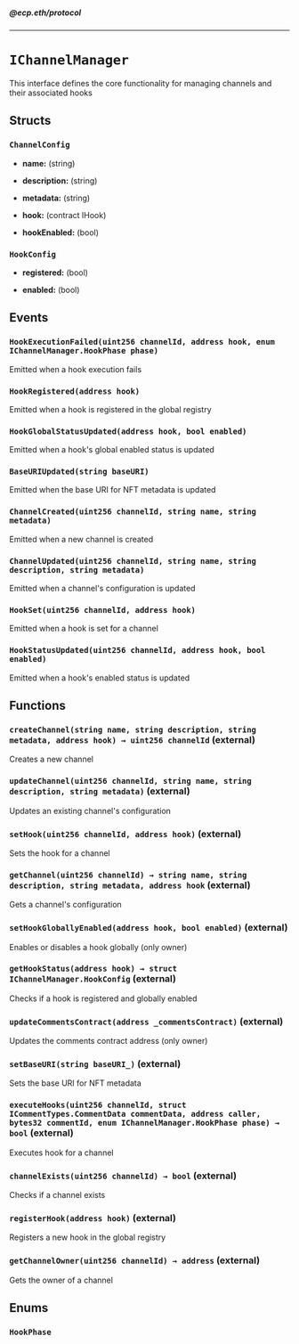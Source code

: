 ##### @ecp.eth/protocol

----

# `IChannelManager`

This interface defines the core functionality for managing channels and their associated hooks



## Structs

### `ChannelConfig`


- **name:** (string) 


- **description:** (string) 


- **metadata:** (string) 


- **hook:** (contract IHook) 


- **hookEnabled:** (bool) 


### `HookConfig`


- **registered:** (bool) 


- **enabled:** (bool) 





## Events

### `HookExecutionFailed(uint256 channelId, address hook, enum IChannelManager.HookPhase phase)`

Emitted when a hook execution fails




### `HookRegistered(address hook)`

Emitted when a hook is registered in the global registry




### `HookGlobalStatusUpdated(address hook, bool enabled)`

Emitted when a hook's global enabled status is updated




### `BaseURIUpdated(string baseURI)`

Emitted when the base URI for NFT metadata is updated




### `ChannelCreated(uint256 channelId, string name, string metadata)`

Emitted when a new channel is created




### `ChannelUpdated(uint256 channelId, string name, string description, string metadata)`

Emitted when a channel's configuration is updated




### `HookSet(uint256 channelId, address hook)`

Emitted when a hook is set for a channel




### `HookStatusUpdated(uint256 channelId, address hook, bool enabled)`

Emitted when a hook's enabled status is updated





## Functions

### `createChannel(string name, string description, string metadata, address hook) → uint256 channelId` (external)

Creates a new channel




### `updateChannel(uint256 channelId, string name, string description, string metadata)` (external)

Updates an existing channel's configuration




### `setHook(uint256 channelId, address hook)` (external)

Sets the hook for a channel




### `getChannel(uint256 channelId) → string name, string description, string metadata, address hook` (external)

Gets a channel's configuration




### `setHookGloballyEnabled(address hook, bool enabled)` (external)

Enables or disables a hook globally (only owner)




### `getHookStatus(address hook) → struct IChannelManager.HookConfig` (external)

Checks if a hook is registered and globally enabled




### `updateCommentsContract(address _commentsContract)` (external)

Updates the comments contract address (only owner)




### `setBaseURI(string baseURI_)` (external)

Sets the base URI for NFT metadata




### `executeHooks(uint256 channelId, struct ICommentTypes.CommentData commentData, address caller, bytes32 commentId, enum IChannelManager.HookPhase phase) → bool` (external)

Executes hook for a channel




### `channelExists(uint256 channelId) → bool` (external)

Checks if a channel exists




### `registerHook(address hook)` (external)

Registers a new hook in the global registry




### `getChannelOwner(uint256 channelId) → address` (external)

Gets the owner of a channel





## Enums

### `HookPhase`








